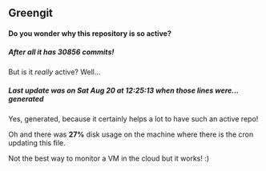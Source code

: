 ## Greengit

#### Do you wonder why this repository is so active?

##### After all it has 30856 commits!

But is it *really* active? Well...

##### Last update was on Sat Aug 20 at 12:25:13 when those lines were... generated

Yes, generated, because it certainly helps a lot to have such an active repo!

Oh and there was **27%** disk usage on the machine
where there is the cron updating this file.

Not the best way to monitor a VM in the cloud but it works! :)
